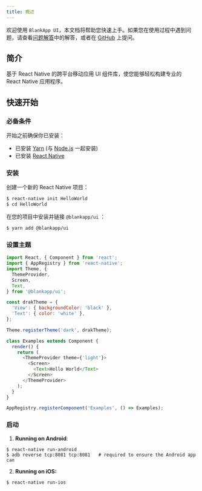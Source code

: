 ```yaml
---
title: 概述
---
```


欢迎使用 `BlankApp UI`，本文档将帮助您快速上手。如果您在使用过程中遇到问题，请查看[问题解答](troubleshooting.html)中的解答，或者在 [GitHub](https://github.com/blankapp/ui/issues) 上提问。

## 简介

基于 React Native 的跨平台移动应用 UI 组件库，使您能够轻松构建专业的 React Native 应用程序。

## 快速开始

### 必备条件
开始之前确保你已安装：

- 已安装 [Yarn](https://yarnpkg.com/) (与 [Node.js](https://nodejs.org/) 一起安装)
- 已安装 [React Native](https://facebook.github.io/react-native/)

### 安装
创建一个新的 React Native 项目：

```bash
$ react-native init HelloWorld
$ cd HelloWorld
```

在您的项目中安装并链接 `@blankapp/ui` ：

``` bash
$ yarn add @blankapp/ui
```

### 设置主题
``` js
import React, { Component } from 'react';
import { AppRegistry } from 'react-native';
import Theme, {
  ThemeProvider,
  Screen,
  Text,
} from '@blankapp/ui';

const drakTheme = {
  'View': { backgroundColor: 'black' },
  'Text': { color: 'white' },
};

Theme.registerTheme('dark', drakTheme);

class Examples extends Component {
  render() {
    return (
      <ThemeProvider theme={'light'}>
        <Screen>
          <Text>Hello World</Text>
        </Screen>
      </ThemeProvider>
    );
  }
}

AppRegistry.registerComponent('Examples', () => Examples);
```

### 启动

1. **Running on Android**:

  ```
  $ react-native run-android
  $ adb reverse tcp:8081 tcp:8081   # required to ensure the Android app can
  ```

2. **Running on iOS:**

  ```
  $ react-native run-ios
  ```
